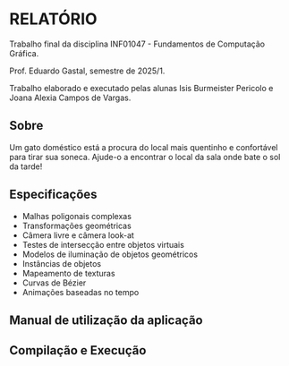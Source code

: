 # RELATÓRIO

Trabalho final da disciplina INF01047 - Fundamentos de Computação Gráfica.

Prof. Eduardo Gastal, semestre de 2025/1.

Trabalho elaborado e executado pelas alunas Isis Burmeister Pericolo e Joana Alexia Campos de Vargas.

## Sobre
Um gato doméstico está a procura do local mais quentinho e confortável para tirar sua soneca. Ajude-o a encontrar o local da sala onde bate o sol da tarde!

## Especificações
  - Malhas poligonais complexas
  - Transformações geométricas
  - Câmera livre e câmera look-at
  - Testes de intersecção entre objetos virtuais
  - Modelos de iluminação de objetos geométricos
  - Instâncias de objetos
  - Mapeamento de texturas
  - Curvas de Bézier
  - Animações baseadas no tempo

## Manual de utilização da aplicação

## Compilação e Execução
